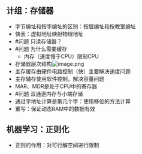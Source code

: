## 计组：存储器
- 字节编址和按字编址的区别：按层编址和按教室编址
- 快表：虚拟地址映射物理地址
- #问题 只读存储器？
- #问题 为什么需要缓存
	- 内存（速度慢于CPU）限制CPU
- 存储器层次结构![image.png](https://jiunian-pic-1310185536.cos.ap-nanjing.myqcloud.com/picgo%2F20230309105046.png)
- 主存缓存由硬件电路控制（快）主要解决速度问题
- 主存辅存使用软件控制，解决容量问题
- MAR、MDR是处于CPU中的寄存器
- #问题 双通道内存与小端存储
- 通过字地址计算是第几个字：使用移位的方法计算
- 重写：保证动态RAM中的数据有效

## 机器学习：正则化
- 正则的作用：对可行解空间进行限制